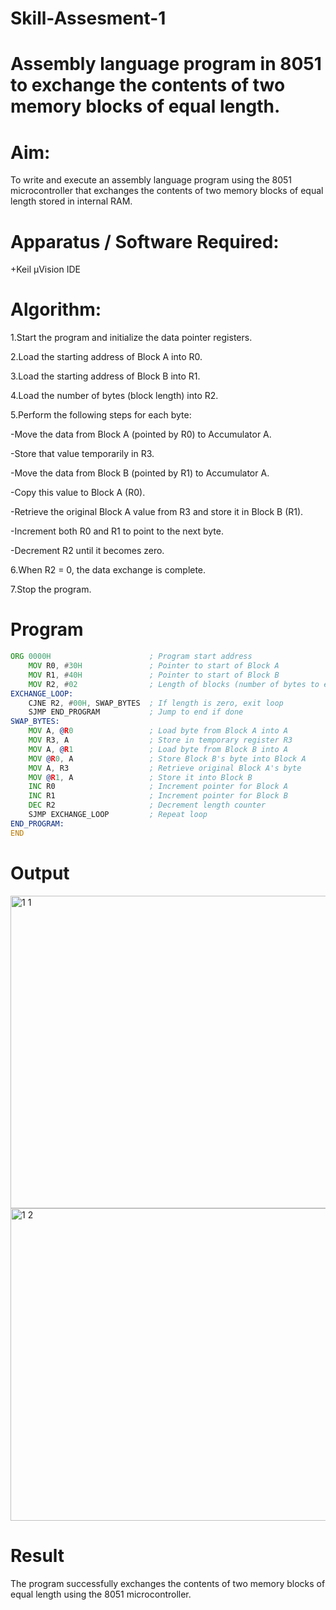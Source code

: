 # Skill-Assesment-1
# Assembly language program in 8051 to exchange the contents of two memory blocks of equal length.
# Aim:
To write and execute an assembly language program using the 8051 microcontroller that exchanges the contents of two memory blocks of equal length stored in internal RAM.
# Apparatus / Software Required:
+Keil µVision IDE
# Algorithm:
1.Start the program and initialize the data pointer registers.

2.Load the starting address of Block A into R0.

3.Load the starting address of Block B into R1.

4.Load the number of bytes (block length) into R2.

5.Perform the following steps for each byte:
  
  -Move the data from Block A (pointed by R0) to Accumulator A.
  
  -Store that value temporarily in R3.
  
  -Move the data from Block B (pointed by R1) to Accumulator A.
  
  -Copy this value to Block A (R0).
  
  -Retrieve the original Block A value from R3 and store it in Block B (R1).
  
  -Increment both R0 and R1 to point to the next byte.
  
  -Decrement R2 until it becomes zero.

6.When R2 = 0, the data exchange is complete.

7.Stop the program.
# Program
```asm
ORG 0000H                      ; Program start address
    MOV R0, #30H               ; Pointer to start of Block A
    MOV R1, #40H               ; Pointer to start of Block B
    MOV R2, #02                ; Length of blocks (number of bytes to exchange)
EXCHANGE_LOOP:
    CJNE R2, #00H, SWAP_BYTES  ; If length is zero, exit loop
    SJMP END_PROGRAM           ; Jump to end if done
SWAP_BYTES:
    MOV A, @R0                 ; Load byte from Block A into A
    MOV R3, A                  ; Store in temporary register R3
    MOV A, @R1                 ; Load byte from Block B into A
    MOV @R0, A                 ; Store Block B's byte into Block A
    MOV A, R3                  ; Retrieve original Block A's byte
    MOV @R1, A                 ; Store it into Block B
    INC R0                     ; Increment pointer for Block A
    INC R1                     ; Increment pointer for Block B
    DEC R2                     ; Decrement length counter
    SJMP EXCHANGE_LOOP         ; Repeat loop
END_PROGRAM:
END
```
# Output

<img width="900" height="500" alt="1 1" src="https://github.com/user-attachments/assets/6c77fbf8-9b22-489a-9a63-cbe5f81e9a67" />
<img width<img width="900" height="500" alt="1 2" src="https://github.com/user-attachments/assets/c3ade911-bcb8-436f-8462-4b461bfd0201" />

# Result
The program successfully exchanges the contents of two memory blocks of equal length using the 8051 microcontroller.
